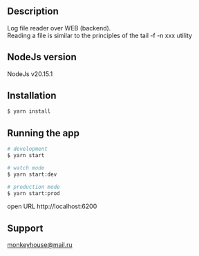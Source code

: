 ## Description

Log file reader over WEB (backend).     
Reading a file is similar to the principles of the tail -f -n xxx utility

## NodeJs version
NodeJs v20.15.1

## Installation

```bash
$ yarn install
```

## Running the app

```bash
# development
$ yarn start

# watch mode
$ yarn start:dev

# production mode
$ yarn start:prod
```
open URL http://localhost:6200
## Support

monkeyhouse@mail.ru
